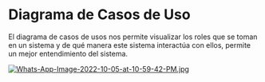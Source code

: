 # Diagrama de Casos de Uso

El diagrama de casos de usos nos permite visualizar los roles que se toman en un sistema y de qué manera este sistema interactúa con ellos, permite un mejor entendimiento del sistema.

[![Whats-App-Image-2022-10-05-at-10-59-42-PM.jpg](https://i.postimg.cc/MGt3mkC3/Whats-App-Image-2022-10-05-at-10-59-42-PM.jpg)](https://postimg.cc/v1gvGKH5)
